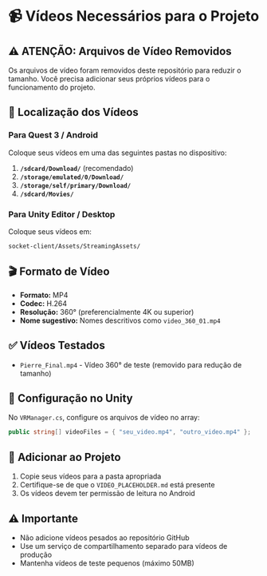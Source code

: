 # 📹 Vídeos Necessários para o Projeto

## ⚠️ ATENÇÃO: Arquivos de Vídeo Removidos

Os arquivos de vídeo foram removidos deste repositório para reduzir o tamanho. Você precisa adicionar seus próprios vídeos para o funcionamento do projeto.

## 📂 Localização dos Vídeos

### Para Quest 3 / Android
Coloque seus vídeos em uma das seguintes pastas no dispositivo:

1. **`/sdcard/Download/`** (recomendado)
2. **`/storage/emulated/0/Download/`**
3. **`/storage/self/primary/Download/`**
4. **`/sdcard/Movies/`**

### Para Unity Editor / Desktop
Coloque seus vídeos em:
```
socket-client/Assets/StreamingAssets/
```

## 🎬 Formato de Vídeo

- **Formato:** MP4
- **Codec:** H.264
- **Resolução:** 360° (preferencialmente 4K ou superior)
- **Nome sugestivo:** Nomes descritivos como `video_360_01.mp4`

## ✅ Vídeos Testados

- `Pierre_Final.mp4` - Vídeo 360° de teste (removido para redução de tamanho)

## 📝 Configuração no Unity

No `VRManager.cs`, configure os arquivos de vídeo no array:

```csharp
public string[] videoFiles = { "seu_video.mp4", "outro_video.mp4" };
```

## 🔗 Adicionar ao Projeto

1. Copie seus vídeos para a pasta apropriada
2. Certifique-se de que o `VIDEO_PLACEHOLDER.md` está presente
3. Os vídeos devem ter permissão de leitura no Android

## ⚠️ Importante

- Não adicione vídeos pesados ao repositório GitHub
- Use um serviço de compartilhamento separado para vídeos de produção
- Mantenha vídeos de teste pequenos (máximo 50MB)

